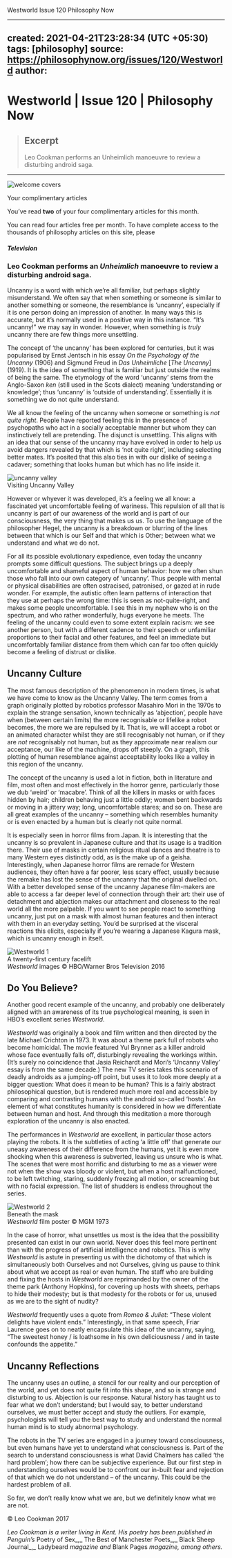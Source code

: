 Westworld  Issue 120  Philosophy Now

---
created: 2021-04-21T23:28:34 (UTC +05:30)
tags: [philosophy]
source: https://philosophynow.org/issues/120/Westworld
author: 
---

# Westworld | Issue 120 | Philosophy Now

> ## Excerpt
> Leo Cookman performs an Unheimlich manoeuvre to review a disturbing android saga.

---
![welcome covers](../_resources/c8017ea5786a4928bf57df0f58ce1b3b.png)

Your complimentary articles

You’ve read **two** of your four complimentary articles for this month.

You can read four articles free per month. To have complete access to the thousands of philosophy articles on this site, please

##### Television

### **Leo Cookman** performs an _Unheimlich_ manoeuvre to review a disturbing android saga.

Uncanny is a word with which we’re all familiar, but perhaps slightly misunderstand. We often say that when something or someone is similar to another something or someone, the resemblance is ‘uncanny’, especially if it is one person doing an impression of another. In many ways this is accurate, but it’s normally used in a positive way in this instance. “It’s uncanny!” we may say in wonder. However, when something is _truly_ uncanny there are few things more unsettling.

The concept of ‘the uncanny’ has been explored for centuries, but it was popularised by Ernst Jentsch in his essay _On the Psychology of the Uncanny_ (1906) and Sigmund Freud in _Das Unheimliche_ \[_The Uncanny_\] (1919). It is the idea of something that is familiar but just outside the realms of being the same. The etymology of the word ‘uncanny’ stems from the Anglo-Saxon _ken_ (still used in the Scots dialect) meaning ‘understanding or knowledge’; thus ‘uncanny’ is ‘outside of understanding’. Essentially it is something we do not quite understand.

We all know the feeling of the uncanny when someone or something is _not quite right_. People have reported feeling this in the presence of psychopaths who act in a socially acceptable manner but whom they can instinctively tell are pretending. The disjunct is unsettling. This aligns with an idea that our sense of the uncanny may have evolved in order to help us avoid dangers revealed by that which is ‘not quite right’, including selecting better mates. It’s posited that this also ties in with our dislike of seeing a cadaver; something that looks human but which has no life inside it.

![uncanny valley](../_resources/2a43d74bc2064300987a8dd9d188db0f.jpg)  
Visiting Uncanny Valley

However or whyever it was developed, it’s a feeling we all know: a fascinated yet uncomfortable feeling of wariness. This repulsion of all that is uncanny is part of our awareness of the world and is part of our consciousness, the very thing that makes us us. To use the language of the philosopher Hegel, the uncanny is a breakdown or blurring of the lines between that which is our Self and that which is Other; between what we understand and what we do not.

For all its possible evolutionary expedience, even today the uncanny prompts some difficult questions. The subject brings up a deeply uncomfortable and shameful aspect of human behavior: how we often shun those who fall into our own category of ‘uncanny’. Thus people with mental or physical disabilities are often ostracised, patronised, or gazed at in rude wonder. For example, the autistic often learn patterns of interaction that they use at perhaps the wrong time: this is seen as not-quite-right, and makes some people uncomfortable. I see this in my nephew who is on the spectrum, and who rather wonderfully, hugs everyone he meets. The feeling of the uncanny could even to some extent explain racism: we see another person, but with a different cadence to their speech or unfamiliar proportions to their facial and other features, and feel an immediate but uncomfortably familiar distance from them which can far too often quickly become a feeling of distrust or dislike.

## Uncanny Culture

The most famous description of the phenomenon in modern times, is what we have come to know as the Uncanny Valley. The term comes from a graph originally plotted by robotics professor Masahiro Mori in the 1970s to explain the strange sensation, known technically as ‘abjection’, people have when (between certain limits) the more recognisable or lifelike a robot becomes, the more we are repulsed by it. That is, we will accept a robot or an animated character whilst they are still recognisably not human, or if they are _not_ recognisably not human, but as they approximate near realism our acceptance, our like of the machine, drops off steeply. On a graph, this plotting of human resemblance against acceptability looks like a valley in this region of the uncanny.

The concept of the uncanny is used a lot in fiction, both in literature and film, most often and most effectively in the horror genre, particularly those we dub ‘weird’ or ‘macabre’. Think of all the killers in masks or with faces hidden by hair; children behaving just a little oddly; women bent backwards or moving in a jittery way; long, uncomfortable stares; and so on. These are all great examples of the uncanny – something which resembles humanity or is even enacted by a human but is clearly not quite normal.

It is especially seen in horror films from Japan. It is interesting that the uncanny is so prevalent in Japanese culture and that its usage is a tradition there. Their use of masks in certain religious ritual dances and theatre is to many Western eyes distinctly odd, as is the make up of a geisha. Interestingly, when Japanese horror films are remade for Western audiences, they often have a far poorer, less scary effect, usually because the remake has lost the sense of the uncanny that the original dwelled on. With a better developed sense of the uncanny Japanese film-makers are able to access a far deeper level of connection through their art: their use of detachment and abjection makes our attachment and closeness to the real world all the more palpable. If you want to see people react to something uncanny, just put on a mask with almost human features and then interact with them in an everyday setting. You’d be surprised at the visceral reactions this elicits, especially if you’re wearing a Japanese Kagura mask, which is uncanny enough in itself.

![Westworld 1](../_resources/1915c51364504a31aed6af2f5ad834a8.jpg)  
A twenty-first century facelift  
_Westworld_ images © HBO/Warner Bros Television 2016

## Do You Believe?

Another good recent example of the uncanny, and probably one deliberately aligned with an awareness of its true psychological meaning, is seen in HBO’s excellent series _Westworld_.

_Westworld_ was originally a book and film written and then directed by the late Michael Crichton in 1973. It was about a theme park full of robots who become homicidal. The movie featured Yul Brynner as a killer android whose face eventually falls off, disturbingly revealing the workings within. (It’s surely no coincidence that Jasia Reichardt and Mori’s ‘Uncanny Valley’ essay is from the same decade.) The new TV series takes this scenario of deadly androids as a jumping-off point, but uses it to look more deeply at a bigger question: What does it mean to be human? This is a fairly abstract philosophical question, but is rendered much more real and accessible by comparing and contrasting humans with the android so-called ‘hosts’. An element of what constitutes humanity is considered in how we differentiate between human and host. And through this meditation a more thorough exploration of the uncanny is also enacted.

The performances in _Westworld_ are excellent, in particular those actors playing the robots. It is the subtleties of acting ‘a little off’ that generate our uneasy awareness of their difference from the humans, yet it is even more shocking when this awareness is subverted, leaving us unsure who is what. The scenes that were most horrific and disturbing to me as a viewer were not when the show was bloody or violent, but when a host malfunctioned, to be left twitching, staring, suddenly freezing all motion, or screaming but with no facial expression. The list of shudders is endless throughout the series.

![Westworld 2](../_resources/d999e4b5751246b093c5e70ed0e37c7a.jpg)  
Beneath the mask  
_Westworld_ film poster © MGM 1973

In the case of horror, what unsettles us most is the idea that the possibility presented can exist in our own world. Never does this feel more pertinent than with the progress of artificial intelligence and robotics. This is why _Westworld_ is astute in presenting us with the dichotomy of that which is simultaneously both Ourselves and not Ourselves, giving us pause to think about what we accept as real or even human. The staff who are building and fixing the hosts in _Westworld_ are reprimanded by the owner of the theme park (Anthony Hopkins), for covering up hosts with sheets, perhaps to hide their modesty; but is that modesty for the robots or for us, unused as we are to the sight of nudity?

_Westworld_ frequently uses a quote from _Romeo & Juliet_: “These violent delights have violent ends.” Interestingly, in that same speech, Friar Laurence goes on to neatly encapsulate this idea of the uncanny, saying, “The sweetest honey / is loathsome in his own deliciousness / and in taste confounds the appetite.”

## Uncanny Reflections

The uncanny uses an outline, a stencil for our reality and our perception of the world, and yet does not quite fit into this shape, and so is strange and disturbing to us. Abjection is our response. Natural history has taught us to fear what we don’t understand; but I would say, to better understand ourselves, we must better accept and study the outliers. For example, psychologists will tell you the best way to study and understand the normal human mind is to study abnormal psychology.

The robots in the TV series are engaged in a journey toward consciousness, but even humans have yet to understand what consciousness is. Part of the search to understand consciousness is what David Chalmers has called ‘the hard problem’; how there can be subjective experience. But our first step in understanding ourselves would be to confront our in-built fear and rejection of that which we do not understand – of the uncanny. This could be the hardest problem of all.

So far, we don’t really know what we are, but we definitely know what we are not.

© Leo Cookman 2017

_Leo Cookman is a writer living in Kent. His poetry has been published in Penguin’s_ Poetry of Sex_,_ The Best of Manchester Poets_,_ Black Sheep Journal_,_ Ladybeard _magazine and_ Blank Pages _magazine, among others._
